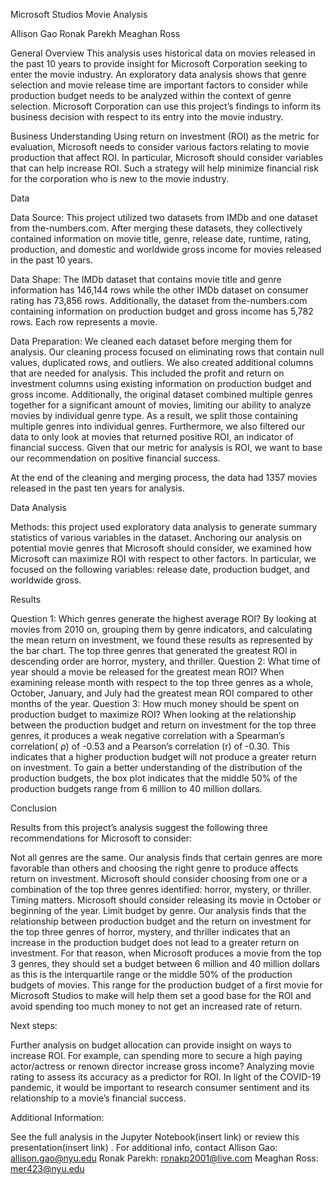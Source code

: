 Microsoft Studios Movie Analysis


Allison Gao
Ronak Parekh
Meaghan Ross 

General Overview 
This analysis uses historical data on movies released in the past 10 years to provide insight for Microsoft Corporation seeking to enter the movie industry. An exploratory data analysis shows that genre selection and movie release time are important factors to consider while production budget needs to be analyzed within the context of genre selection. Microsoft Corporation can use this project’s findings to inform its business decision with respect to its entry into the movie industry. 

Business Understanding
Using return on investment (ROI) as the metric for evaluation, Microsoft needs to consider various factors relating to movie production that affect ROI. In particular, Microsoft should consider variables that can help increase ROI. Such a strategy will help minimize financial risk for the corporation who is new to the movie industry. 

Data 

Data Source:
This project utilized two datasets from IMDb and one dataset from the-numbers.com. After merging these datasets, they collectively contained information on movie title, genre, release date, runtime, rating, production, and domestic and worldwide gross income for movies released in the past 10 years. 

Data Shape:
The IMDb dataset that contains movie title and genre information has 146,144 rows while the other IMDb dataset on consumer rating has 73,856 rows. Additionally, the dataset from the-numbers.com containing information on production budget and gross income has 5,782 rows. Each row represents a movie. 

Data Preparation:
We cleaned each dataset before merging them for analysis. Our cleaning process focused on eliminating rows that contain null values, duplicated rows, and outliers. We also created additional columns that are needed for analysis. This included the profit and return on investment columns using existing information on production budget and gross income. Additionally, the original dataset combined multiple genres together for a significant amount of movies, limiting our ability to analyze movies by individual genre type. As a result, we split those containing multiple genres into individual genres. Furthermore, we also filtered our data to only look at movies that returned positive ROI, an indicator of financial success. Given that our metric for analysis is ROI, we want to base our recommendation on positive financial success. 

At the end of the cleaning and merging process, the data had 1357 movies released in the past ten years for analysis. 


Data Analysis 

Methods: this project used exploratory data analysis to generate summary statistics of various variables in the dataset. Anchoring our analysis on potential movie genres that Microsoft should consider, we examined how Microsoft can maximize ROI with respect to other factors. In particular, we focused on the following variables: release date, production budget, and worldwide gross. 


Results 

Question 1: Which genres generate the highest average ROI?
By looking at movies from 2010 on, grouping them by genre indicators, and calculating the mean return on investment, we found these results as represented by the bar chart.
The top three genres that generated the greatest ROI in descending order are horror, mystery, and thriller. 
Question 2: What time of year should a movie be released for the greatest mean ROI?
When examining release month with respect to the top three genres as a whole, October, January, and July had the greatest mean ROI compared to other months of the year.
Question 3: How much money should be spent on production budget to maximize ROI?
When looking at the relationship between the production budget and return on investment for the top three genres, it produces a weak negative correlation with a Spearman’s  correlation( ρ) of -0.53 and a Pearson’s correlation (r) of -0.30. This indicates that a higher production budget will not produce a greater return on investment. 
To gain a better understanding of the distribution of the production budgets, the box plot indicates that the middle 50% of the production budgets range from 6 million to 40 million dollars.

Conclusion 

Results from this project’s analysis suggest the following three recommendations for Microsoft to consider:

Not all genres are the same. Our analysis finds that certain genres are more favorable than others and choosing the right genre to produce affects return on investment. Microsoft should consider choosing from one or a combination of the top three genres identified: horror, mystery, or thriller. 
Timing matters. Microsoft should consider releasing its movie in October or beginning of the year. 
Limit budget by genre. Our analysis finds that the relationship between production budget and the return on investment for the top three genres of horror, mystery, and thriller indicates that an increase in the production budget does not lead to a greater return on investment. For that reason, when Microsoft produces a movie from the top 3 genres, they should set a budget between 6 million and 40 million dollars as this is the interquartile range or the middle 50% of the production budgets of movies. This range for the production budget of a first movie for Microsoft Studios to make will help them set a good base for the ROI and avoid spending too much money to not get an increased rate of return.

Next steps:

Further analysis on budget allocation can provide insight on ways to increase ROI. For example, can spending more to secure a high paying actor/actress or renown director increase gross income? 
Analyzing movie rating to assess its accuracy as a predictor for ROI. In light of the COVID-19 pandemic, it would be important to research consumer sentiment and its relationship to a movie’s financial success. 


Additional Information:

See the full analysis in the Jupyter Notebook(insert link) or review this presentation(insert link) .
For additional info, contact
Allison Gao: allison.gao@nyu.edu
Ronak Parekh: ronakp2001@live.com
Meaghan Ross: mer423@nyu.edu
